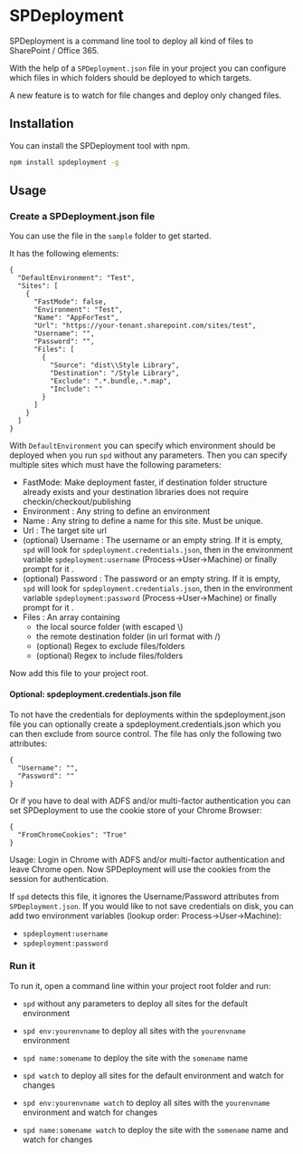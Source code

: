 # SPDeployment

SPDeployment is a command line tool to deploy all kind of files to SharePoint / Office 365.

With the help of a `SPDeployment.json` file in your project you can configure which files in which folders should be deployed to which targets.

A new feature is to watch for file changes and deploy only changed files.

## Installation

You can install the SPDeployment tool with npm.
```bash
npm install spdeployment -g
```

## Usage

### Create a SPDeployment.json file

You can use the file in the `sample` folder to get started.

It has the following elements:

```
{
  "DefaultEnvironment": "Test",
  "Sites": [
    {
      "FastMode": false,
      "Environment": "Test",
      "Name": "AppForTest",
      "Url": "https://your-tenant.sharepoint.com/sites/test",
      "Username": "",
      "Password": "",
      "Files": [
        {
          "Source": "dist\\Style Library",
          "Destination": "/Style Library",
          "Exclude": ".*.bundle,.*.map",
		  "Include": ""
        }
      ]
    }
  ]
}
```

With `DefaultEnvironment` you can specify which environment should be deployed when you run `spd` without any parameters.
Then you can specify multiple sites which must have the following parameters:

* FastMode: Make deployment faster, if destination folder structure already exists and your destination libraries does not require checkin/checkout/publishing 
* Environment : Any string to define an environment
* Name : Any string to define a name for this site. Must be unique.
* Url : The target site url
* (optional) Username : The username or an empty string. If it is empty, `spd` will look for `spdeployment.credentials.json`, then in the environment variable `spdeployment:username` (Process->User->Machine) or finally prompt for it .
* (optional) Password : The password or an empty string. If it is empty, `spd` will look for `spdeployment.credentials.json`, then in the environment variable `spdeployment:password` (Process->User->Machine) or finally prompt for it .
* Files : An array containing
    * the local source folder (with escaped \\)
    * the remote destination folder (in url format with /)
    * (optional) Regex to exclude files/folders
	* (optional) Regex to include files/folders

Now add this file to your project root.

#### Optional: spdeployment.credentials.json file

To not have the credentials for deployments within the spdeployment.json file you can optionally create a spdeployment.credentials.json
which you can then exclude from source control.
The file has only the following two attributes:

```
{
  "Username": "",
  "Password": ""
}
```

Or if you have to deal with ADFS and/or multi-factor authentication you can set SPDeployment to use the cookie store of your Chrome Browser:

```
{
  "FromChromeCookies": "True"
}
```

Usage: Login in Chrome with ADFS and/or multi-factor authentication and leave Chrome open. Now SPDeployment will use the cookies from the session for authentication.


If `spd` detects this file, it ignores the Username/Password attributes from `SPDeployment.json`.
If you would like to not save credentials on disk, you can add two environment variables (lookup order: Process->User->Machine):

* `spdeployment:username`
* `spdeployment:password`

### Run it

To run it, open a command line within your project root folder and run:

* `spd` without any parameters to deploy all sites for the default environment
* `spd env:yourenvname` to deploy all sites with the `yourenvname` environment
* `spd name:somename` to deploy the site with the `somename` name

* `spd watch` to deploy all sites for the default environment and watch for changes
* `spd env:yourenvname watch` to deploy all sites with the `yourenvname` environment and watch for changes
* `spd name:somename watch` to deploy the site with the `somename` name and watch for changes

